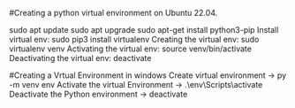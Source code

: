 #Creating a python virtual environment on Ubuntu 22.04.

sudo apt update
sudo apt upgrade
sudo apt-get install python3-pip
Install virtual env: sudo pip3 install virtualenv 
Creating the virtual env: sudo virtualenv venv 
Activating the virtual env: source venv/bin/activate
Deactivating the virtual env: deactivate

#Creating a Vrtual Environment in windows
Create virtual environment ->  py -m venv env
Activate the virtual Environment -> .\env\Scripts\activate
Deactivate the Python environment -> deactivate 




